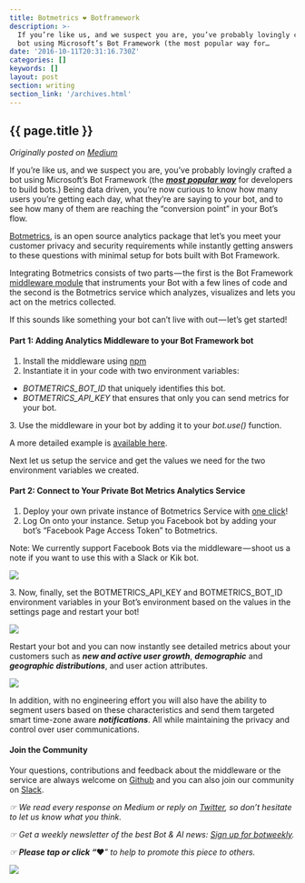```yaml
---
title: Botmetrics ❤️ Botframework️
description: >-
  If you’re like us, and we suspect you are, you’ve probably lovingly crafted a
  bot using Microsoft’s Bot Framework (the most popular way for…
date: '2016-10-11T20:31:16.730Z'
categories: []
keywords: []
layout: post
section: writing
section_link: '/archives.html'
---
```


## {{ page.title }}

*Originally posted on [Medium](https://medium.com/@iamclovin)*

If you’re like us, and we suspect you are, you’ve probably lovingly crafted a bot using Microsoft’s Bot Framework (the [**_most_** **_popular way_**](http://venturebeat.com/2016/09/26/microsofts-bot-platform-is-more-popular-than-facebooks-among-developers/) for developers to build bots.) Being data driven, you’re now curious to know how many users you’re getting each day, what they’re are saying to your bot, and to see how many of them are reaching the “conversion point” in your Bot’s flow.

[Botmetrics](https://www.getbotmetrics.com), is an open source analytics package that let’s you meet your customer privacy and security requirements while instantly getting answers to these questions with minimal setup for bots built with Bot Framework.

Integrating Botmetrics consists of two parts — the first is the Bot Framework [middleware module](https://github.com/botmetrics/botmetrics-botframework-middleware) that instruments your Bot with a few lines of code and the second is the Botmetrics service which analyzes, visualizes and lets you act on the metrics collected.

If this sounds like something your bot can’t live with out — let’s get started!

#### **Part 1: Adding Analytics Middleware to your Bot Framework bot**

1.  Install the middleware using [npm](https://www.npmjs.com/package/botmetrics-botframework-middleware)
2.  Instantiate it in your code with two environment variables:

*   _BOTMETRICS\_BOT\_ID_ that uniquely identifies this bot.
*   _BOTMETRICS\_API\_KEY_ that ensures that only you can send metrics for your bot.

3\. Use the middleware in your bot by adding it to your _bot.use()_ function.

A more detailed example is [available here](https://github.com/botmetrics/botmetrics-botframework-middleware/blob/master/examples/example.js).

Next let us setup the service and get the values we need for the two environment variables we created.

#### **Part 2: Connect to Your Private Bot Metrics Analytics Service**

1.  Deploy your own private instance of Botmetrics Service with [one click](https://heroku.com/deploy?template=https://github.com/botmetrics/botmetrics)!
2.  Log On onto your instance. Setup you Facebook bot by adding your bot’s “Facebook Page Access Token” to Botmetrics.

Note: We currently support Facebook Bots via the middleware — shoot us a note if you want to use this with a Slack or Kik bot.

![](https://cdn-images-1.medium.com/max/800/1*0dUppFHL4NLm_mkd0JXUfQ.png)

3\. Now, finally, set the BOTMETRICS\_API\_KEY and BOTMETRICS\_BOT\_ID environment variables in your Bot’s environment based on the values in the settings page and restart your bot!

![](https://cdn-images-1.medium.com/max/800/1*D0LhM_DKrkzrPER5md2o_w.png)

Restart your bot and you can now instantly see detailed metrics about your customers such as **_new and active user growth_**, **_demographic_** and **_geographic distributions_**, and user action attributes.

![](https://cdn-images-1.medium.com/max/800/1*iH2F5iChE1TtGJxnUlUr3g.png)

In addition, with no engineering effort you will also have the ability to segment users based on these characteristics and send them targeted smart time-zone aware **_notifications_**. All while maintaining the privacy and control over user communications.

#### Join the Community

Your questions, contributions and feedback about the middleware or the service are always welcome on [Github](http://github.com/botmetrics/botmetrics-botframework-middleware) and you can also join our community on [Slack](https://slack.getbotmetrics.com).

_☞ We read every response on Medium or reply on_ [_Twitter_](https://www.twitter.com/getbotmetrics)_, so don’t hesitate to let us know what you think._

_☞ Get a weekly newsletter of the best Bot & AI news:_ [_Sign up for botweekly_](http://www.botweekly.com)_._

_☞_ **_Please tap or click “︎_**❤” _to help to promote this piece to others._

![](https://cdn-images-1.medium.com/max/800/1*ByA6P-IpAM0Yxqf8hkuZKA.gif)
